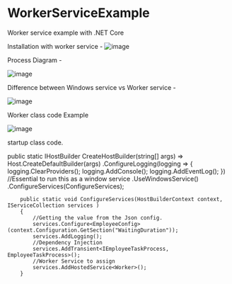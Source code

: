 # WorkerServiceExample
Worker service example with .NET Core

Installation with worker service -
![image](https://user-images.githubusercontent.com/85032095/190879232-eeccd350-d1b3-4a79-b641-7dbbb4938548.png)


Process Diagram -

![image](https://user-images.githubusercontent.com/85032095/190879336-dc9c2a16-b7ef-47a3-975b-db6ecc9161c3.png)

Difference between Windows service vs Worker service -

![image](https://user-images.githubusercontent.com/85032095/190879372-7de2d8c8-efa0-4a09-8452-c0ae2cdd237a.png)

Worker class code Example

![image](https://user-images.githubusercontent.com/85032095/190879426-55f0ac11-7d90-4bdb-a7e1-a992aad02c1a.png)

startup class code.

 public static IHostBuilder CreateHostBuilder(string[] args) => Host.CreateDefaultBuilder(args)
                .ConfigureLogging(logging =>
                {
                    logging.ClearProviders();
                    logging.AddConsole();
                    logging.AddEventLog();
                })
                //Essential to run this as a window service
                .UseWindowsService()
                .ConfigureServices(ConfigureServices);
                

        public static void ConfigureServices(HostBuilderContext context, IServiceCollection services )
        {
            //Getting the value from the Json config.
            services.Configure<EmployeeConfig>(context.Configuration.GetSection("WaitingDuration"));
            services.AddLogging();
            //Dependency Injection
            services.AddTransient<IEmployeeTaskProcess, EmployeeTaskProcess>();
            //Worker Service to assign
            services.AddHostedService<Worker>();
        }

